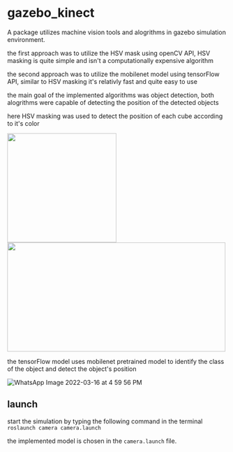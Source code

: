 # gazebo_kinect
A package utilizes machine vision tools and alogrithms in gazebo simulation environment.


the first approach was to utilize the HSV mask using openCV API, HSV masking is quite simple and  isn't a computationally expensive algorithm 

the second approach was to utilize the mobilenet model using tensorFlow API, similar to HSV masking it's relativly fast and quite easy to use

the main goal of the implemented algorithms was object detection, both alogrithms were capable of detecting the position of the detected objects 


here HSV masking was used to detect the position of each cube according to it's color 

<img src="https://user-images.githubusercontent.com/63298005/159407160-aeb988e2-9d19-4b45-b9db-04dd3cdc1ace.png" width="250" height="250"> <img src="https://user-images.githubusercontent.com/63298005/159407377-3874e901-bac2-4772-a434-c1329d821015.jpeg" width="500" height="250">

the tensorFlow model uses mobilenet pretrained model to identify the class of the object and detect the object's position

![WhatsApp Image 2022-03-16 at 4 59 56 PM](https://user-images.githubusercontent.com/63298005/159408291-7d568748-393f-4e33-b5d9-241ea4418d48.jpeg)



## launch

start the simulation by typing the following command in the terminal `roslaunch camera camera.launch`

the implemented model is chosen in the `camera.launch` file. 
